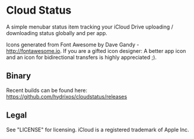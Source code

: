 # Cloud Status
A simple menubar status item tracking your iCloud Drive uploading / downloading status globally and per app.

Icons generated from Font Awesome by Dave Gandy - http://fontawesome.io. If you are a gifted icon designer: A better app icon and an icon for bidirectional transfers is highly appreciated ;).

## Binary
Recent builds can be found here: https://github.com/hydrixos/cloudstatus/releases

## Legal
See "LICENSE" for licensing. iCloud is a registered trademark of Apple Inc.
